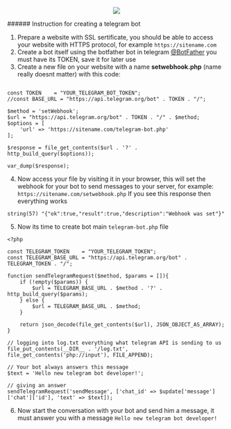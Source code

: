 <p align="center"><img src="https://tgram.ru/wiki/bots/image/botfather.jpg"></p>
###### Instruction for creating a telegram bot

1. Prepare a website with SSL sertificate, you should be able to access your website with HTTPS protocol, for example `https://sitename.com`
2. Create a bot itself using the botfather bot in telegram [@BotFather](https://t.me/botfather)
you must have its TOKEN, save it for later use
3. Create a new file on your website with a name **setwebhook.php** (name really doesnt matter) with this code:
```<?php

const TOKEN    = "YOUR_TELEGRAM_BOT_TOKEN";
//const BASE_URL = "https://api.telegram.org/bot" . TOKEN . "/";

$method = 'setWebhook';
$url = "https://api.telegram.org/bot" . TOKEN . "/" . $method;
$options = [
    'url' => 'https://sitename.com/telegram-bot.php'
];

$response = file_get_contents($url . '?' . http_build_query($options));

var_dump($response);
```

4. Now access your file by visiting it in your browser, this will set the webhook for your bot to
send messages to your server, for example:
`https://sitename.com/setwebhook.php`
If you see this response then everything works
```
string(57) "{"ok":true,"result":true,"description":"Webhook was set"}" 
```
5. Now its time to create bot main `telegram-bot.php` file

```
<?php

const TELEGRAM_TOKEN    = "YOUR_TELEGRAM_TOKEN";
const TELEGRAM_BASE_URL = "https://api.telegram.org/bot" . TELEGRAM_TOKEN . "/";

function sendTelegramRequest($method, $params = []){
    if (!empty($params)) {
        $url = TELEGRAM_BASE_URL . $method . '?' . http_build_query($params);
    } else {
        $url = TELEGRAM_BASE_URL . $method;
    }

    return json_decode(file_get_contents($url), JSON_OBJECT_AS_ARRAY);
}

// logging into log.txt everything what telegram API is sending to us
file_put_contents(__DIR__ . '/log.txt', file_get_contents('php://input'), FILE_APPEND);

// Your bot always answers this message
$text = 'Hello new telegram bot developer!';

// giving an answer
sendTelegramRequest('sendMessage', ['chat_id' => $update['message']['chat']['id'], 'text' => $text]);
```
6. Now start the conversation with your bot and send him a message, it must answer you with 
a message `Hello new telegram bot developer!`
